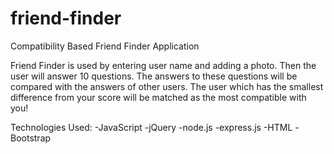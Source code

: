 # friend-finder
Compatibility Based Friend Finder Application

Friend Finder is used by entering user name and adding a photo. Then the user will answer 10 questions. The answers to these questions will be compared with the answers of other users. The user which has the smallest difference from your score will be matched as the most compatible with you!

Technologies Used:
    -JavaScript
    -jQuery
    -node.js
    -express.js
    -HTML
    -Bootstrap